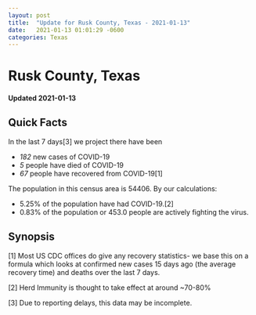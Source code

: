 ```yaml
---
layout: post
title:  "Update for Rusk County, Texas - 2021-01-13"
date:   2021-01-13 01:01:29 -0600
categories: Texas
---
```


# Rusk County, Texas
#### Updated 2021-01-13

## Quick Facts

In the last 7 days[3] we project there have been
- *182* new cases of COVID-19
- *5* people have died of COVID-19
- *67* people have recovered from COVID-19[1]

The population in this census area is 54406. By our calculations:
- 5.25% of the population have had COVID-19.[2]
- 0.83% of the population or 453.0 people are actively fighting the virus.

## Synopsis




[1] Most US CDC offices do give any recovery statistics- we base this on a formula which looks at confirmed new cases
15 days ago (the average recovery time) and deaths over the last 7 days.

[2] Herd Immunity is thought to take effect at around ~70-80%

[3] Due to reporting delays, this data may be incomplete.
 
    